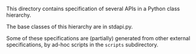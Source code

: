 This directory contains specification of several APIs in a Python class
hierarchy.

The base classes of this hierarchy are in stdapi.py.

Some of these specifications are (partially) generated from other external
specifications, by ad-hoc scripts in the `scripts` subdirectory.
